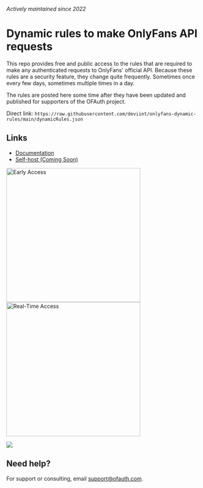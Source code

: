 
_Actively maintained since 2022_
# Dynamic rules to make OnlyFans API requests

This repo provides free and public access to the rules that are required to make any authenticated requests to OnlyFans' official API. Because these rules are a security feature, they change quite frequently. Sometimes once every few days, sometimes multiple times in a day.

The rules are posted here some time after they have been updated and published for supporters of the OFAuth project.

Direct link: `https://raw.githubusercontent.com/deviint/onlyfans-dynamic-rules/main/dynamicRules.json`

## Links
- [Documentation](https://docs.ofauth.com)
- [Self-host (Coming Soon)](https://docs.ofauth.com/guide/self-hosting/overview)


[<img alt="Early Access" src="https://updates.ofauth.com/image_early.svg" width="350px"/>](https://buy.polar.sh/3c06aed1-4b3c-4da3-bfa1-c20cdccb7343)
[<img alt="Real-Time Access" src="https://updates.ofauth.com/image_realtime.svg" width="350px"/>](https://buy.polar.sh/0d890489-6d19-4e49-97b5-4d54a6a11c04)

<img src="https://updates.ofauth.com/graph.svg">

## Need help?

For support or consulting, email [support@ofauth.com](mailto:support@ofauth.com).
